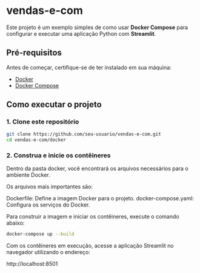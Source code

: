 # vendas-e-com

Este projeto é um exemplo simples de como usar **Docker Compose** para configurar e executar uma aplicação Python com **Streamlit**.

## Pré-requisitos

Antes de começar, certifique-se de ter instalado em sua máquina:

- [Docker](https://www.docker.com/)
- [Docker Compose](https://docs.docker.com/compose/)

## Como executar o projeto

### 1. Clone este repositório
```bash
git clone https://github.com/seu-usuario/vendas-e-com.git
cd vendas-e-com/docker
```

### 2. Construa e inicie os contêineres
Dentro da pasta docker, você encontrará os arquivos necessários para o ambiente Docker.

Os arquivos mais importantes são:

Dockerfile: Define a imagem Docker para o projeto.
docker-compose.yaml: Configura os serviços do Docker.

Para construir a imagem e iniciar os contêineres, execute o comando abaixo:

```bash
docker-compose up --build
```

Com os contêineres em execução, acesse a aplicação Streamlit no navegador utilizando o endereço:

http://localhost:8501
